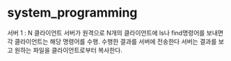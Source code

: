 # system_programming
서버 1 : N 클라이언트
서버가 원격으로 N개의 클라이언트에 ls나 find명령어를 보내면 각 클라이언트는 해당 명령어를 수행.
수행한 결과를 서버에 전송한다
서버는 결과를 보고 원하는 파일을 클라이언트로부터 복사한다.
